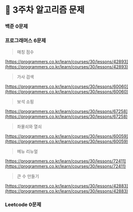 # 🚨 3주차 알고리즘 문제

### **백준 0문제**


### **프로그래머스 6문제**

> 매칭 점수

[https://programmers.co.kr/learn/courses/30/lessons/42893](https://programmers.co.kr/learn/courses/30/lessons/42893)

> 가사 검색

[https://programmers.co.kr/learn/courses/30/lessons/60060](https://programmers.co.kr/learn/courses/30/lessons/60060)

> 보석 쇼핑

[https://programmers.co.kr/learn/courses/30/lessons/67258](https://programmers.co.kr/learn/courses/30/lessons/67258)

> 좌물쇠와 열쇠

[https://programmers.co.kr/learn/courses/30/lessons/60059](https://programmers.co.kr/learn/courses/30/lessons/60059)

> 메뉴 리뉴얼

[https://programmers.co.kr/learn/courses/30/lessons/72411](https://programmers.co.kr/learn/courses/30/lessons/72411)

> 큰 수 만들기

[https://programmers.co.kr/learn/courses/30/lessons/42883](https://programmers.co.kr/learn/courses/30/lessons/42883)

### **Leetcode 0문제**

